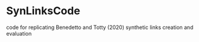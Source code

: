 # SynLinksCode
code for replicating Benedetto and Totty (2020) synthetic links creation and evaluation
